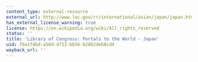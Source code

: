 ```yaml
---
content_type: external-resource
external_url: http://www.loc.gov/rr/international/asian/japan/japan.html
has_external_license_warning: true
license: https://en.wikipedia.org/wiki/All_rights_reserved
status: ''
title: 'Library of Congress: Portals to the World - Japan'
uid: fba1f4bd-a56d-4713-bb56-b2882deb8cd4
wayback_url: ''
---
```


